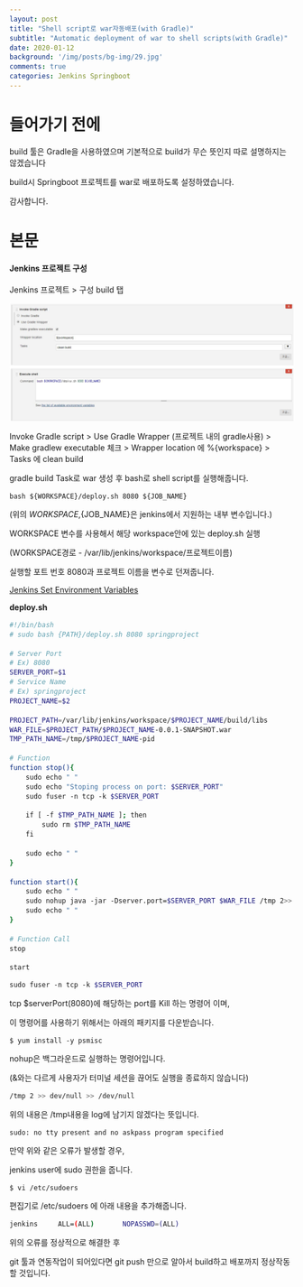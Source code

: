 ```yaml
---
layout: post
title: "Shell script로 war자동배포(with Gradle)"
subtitle: "Automatic deployment of war to shell scripts(with Gradle)"
date: 2020-01-12
background: '/img/posts/bg-img/29.jpg'
comments: true
categories: Jenkins Springboot 
---
```


<h1 class="section-heading2">들어가기 전에</h1>

build 툴은 Gradle을 사용하였으며 기본적으로 build가 무슨 뜻인지 따로 설명하지는 않겠습니다

build시 Springboot 프로젝트를 war로 배포하도록 설정하였습니다. 

감사합니다.

<h1 class="section-heading2">본문</h1>

#### Jenkins 프로젝트 구성


Jenkins 프로젝트 > 구성 build 탭

<div>
	<img class="img-fluid" src="/img/posts/jenkins/jenkins29.JPG">	
</div>

Invoke Gradle script > Use Gradle Wrapper (프로젝트 내의 gradle사용) > Make gradlew executable 체크 > Wrapper location 에 %{workspace} > Tasks 에 clean build

gradle build Task로 war 생성 후 bash로 shell script를 실행해줍니다.

```Console
bash ${WORKSPACE}/deploy.sh 8080 ${JOB_NAME}
```

(위의 ${WORKSPACE},${JOB_NAME}은 jenkins에서 지원하는 내부 변수입니다.)

WORKSPACE 변수를 사용해서 해당 workspace안에 있는 deploy.sh 실행

(WORKSPACE경로 - /var/lib/jenkins/workspace/프로젝트이름)

실행할 포트 번호 8080과 프로젝트 이름을 변수로 던져줍니다.

[Jenkins Set Environment Variables](https://wiki.jenkins.io/display/JENKINS/Building+a+software+project)

**deploy.sh**

```Bash
#!/bin/bash
# sudo bash {PATH}/deploy.sh 8080 springproject

# Server Port
# Ex) 8080
SERVER_PORT=$1
# Service Name
# Ex) springproject
PROJECT_NAME=$2
 
PROJECT_PATH=/var/lib/jenkins/workspace/$PROJECT_NAME/build/libs
WAR_FILE=$PROJECT_PATH/$PROJECT_NAME-0.0.1-SNAPSHOT.war
TMP_PATH_NAME=/tmp/$PROJECT_NAME-pid
 
# Function
function stop(){
    sudo echo " "
    sudo echo "Stoping process on port: $SERVER_PORT"
    sudo fuser -n tcp -k $SERVER_PORT 
 
    if [ -f $TMP_PATH_NAME ]; then
        sudo rm $TMP_PATH_NAME
    fi
 
    sudo echo " "
}
 
function start(){
    sudo echo " "
    sudo nohup java -jar -Dserver.port=$SERVER_PORT $WAR_FILE /tmp 2>> /dev/null >> /dev/null &
    sudo echo " "
}
 
# Function Call
stop
 
start

```

```Bash
sudo fuser -n tcp -k $SERVER_PORT
```

tcp $serverPort(8080)에 해당하는 port를 Kill 하는 명령어 이며, 

이 명령어를 사용하기 위해서는 아래의 패키지를 다운받습니다.

```Console
$ yum install -y psmisc
```

nohup은 백그라운드로 실행하는 명령어입니다.

(&와는 다르게 사용자가 터미널 세션을 끊어도 실행을 종료하지 않습니다)

```Bash
/tmp 2 >> dev/null >> /dev/null 
```

위의 내용은 /tmp내용을 log에 남기지 않겠다는 뜻입니다.

```Console
sudo: no tty present and no askpass program specified
```

만약 위와 같은 오류가 발생할 경우,

jenkins user에 sudo 권한을 줍니다.

```Console
$ vi /etc/sudoers
```
편집기로 /etc/sudoers 에 아래 내용을 추가해줍니다.
```Bash
jenkins		ALL=(ALL)		NOPASSWD=(ALL)
```

위의 오류를 정상적으로 해결한 후 

git 툴과 연동작업이 되어있다면 git push 만으로 알아서 build하고 배포까지 정상작동 할 것입니다.


